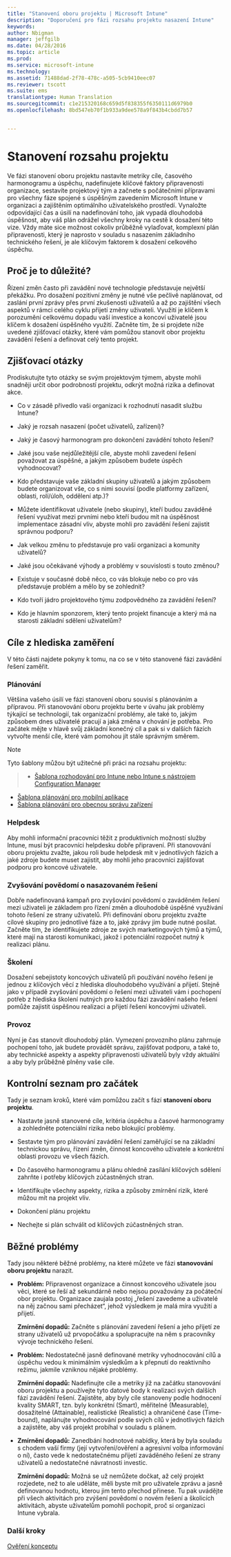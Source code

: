 ```yaml
---
title: "Stanovení oboru projektu | Microsoft Intune"
description: "Doporučení pro fázi rozsahu projektu nasazení Intune"
keywords: 
author: Nbigman
manager: jeffgilb
ms.date: 04/28/2016
ms.topic: article
ms.prod: 
ms.service: microsoft-intune
ms.technology: 
ms.assetid: 71488dad-2f78-478c-a505-5cb9410eec07
ms.reviewer: tscott
ms.suite: ems
translationtype: Human Translation
ms.sourcegitcommit: c1e215320168c659d5f838355f6350111d6979b0
ms.openlocfilehash: 8bd547eb70f1b933a9dee578a9f843b4cbdd7b57


---
```


# Stanovení rozsahu projektu
Ve fázi stanovení oboru projektu nastavíte metriky cíle, časového harmonogramu a úspěchu, nadefinujete klíčové faktory připravenosti organizace, sestavíte projektový tým a začnete s počátečními přípravami pro všechny fáze spojené s úspěšným zavedením Microsoft Intune v organizaci a zajištěním optimálního uživatelského prostředí.
Vynaložte odpovídající čas a úsilí na nadefinování toho, jak vypadá dlouhodobá úspěšnost, aby váš plán odrážel všechny kroky na cestě k dosažení této vize. Vždy máte sice možnost cokoliv průběžně vylaďovat, komplexní plán připravenosti, který je naprosto v souladu s nasazením základního technického řešení, je ale klíčovým faktorem k dosažení celkového úspěchu.

## Proč je to důležité?
Řízení změn často při zavádění nové technologie představuje největší překážku. Pro dosažení pozitivní změny je nutné vše pečlivě naplánovat, od zaslání první zprávy přes první zkušenosti uživatelů a až po zajištění všech aspektů v rámci celého cyklu přijetí změny uživateli. Využití je klíčem k porozumění celkovému dopadu vaší investice a koncoví uživatelé jsou klíčem k dosažení úspěšného využití.
Začněte tím, že si projdete níže uvedené zjišťovací otázky, které vám pomůžou stanovit obor projektu zavádění řešení a definovat celý tento projekt.

## Zjišťovací otázky
Prodiskutujte tyto otázky se svým projektovým týmem, abyste mohli snadněji určit obor podrobností projektu, odkrýt možná rizika a definovat akce.

-   Co v zásadě přivedlo vaši organizaci k rozhodnutí nasadit službu Intune?

-   Jaký je rozsah nasazení (počet uživatelů, zařízení)?
-   Jaký je časový harmonogram pro dokončení zavádění tohoto řešení?

-   Jaké jsou vaše nejdůležitější cíle, abyste mohli zavedení řešení považovat za úspěšné, a jakým způsobem budete úspěch vyhodnocovat?

-   Kdo představuje vaše základní skupiny uživatelů a jakým způsobem budete organizovat vše, co s nimi souvisí (podle platformy zařízení, oblasti, rolí/úloh, oddělení atp.)?

-   Můžete identifikovat uživatele (nebo skupiny), kteří budou zaváděné řešení využívat mezi prvními nebo kteří budou mít na úspěšnost implementace zásadní vliv, abyste mohli pro zavádění řešení zajistit správnou podporu?

-   Jak velkou změnu to představuje pro vaši organizaci a komunity uživatelů?

-   Jaké jsou očekávané výhody a problémy v souvislosti s touto změnou?

-   Existuje v současné době něco, co vás blokuje nebo co pro vás představuje problém a mělo by se zohlednit?

-   Kdo tvoří jádro projektového týmu zodpovědného za zavádění řešení?

-   Kdo je hlavním sponzorem, který tento projekt financuje a který má na starosti základní sdělení uživatelům?

## Cíle z hlediska zaměření
V této části najdete pokyny k tomu, na co se v této stanovené fázi zavádění řešení zaměřit.

### Plánování

Většina vašeho úsilí ve fázi stanovení oboru souvisí s plánováním a přípravou. Při stanovování oboru projektu berte v úvahu jak problémy týkající se technologií, tak organizační problémy, ale také to, jakým způsobem dnes uživatelé pracují a jaká změna v chování je potřeba. Pro začátek mějte v hlavě svůj základní konečný cíl a pak si v dalších fázích vytvořte menší cíle, které vám pomohou jít stále správným směrem.


 > [!NOTE]
 > 
 > Tyto šablony můžou být užitečné při práci na rozsahu projektu:
 > > - [Šablona rozhodování pro Intune nebo Intune s nástrojem Configuration Manager](https://gallery.technet.microsoft.com/Intune-or-Intune-with-900e8a78)
 > - [Šablona plánování pro mobilní aplikace](https://gallery.technet.microsoft.com/Mobile-app-planning-18689d59)
>- [Šablona plánování pro obecnou správu zařízení](https://gallery.technet.microsoft.com/General-device-management-334c3792)

### Helpdesk
Aby mohli informační pracovníci těžit z produktivních možností služby Intune, musí být pracovníci helpdesku dobře připravení. Při stanovování oboru projektu zvažte, jakou roli bude helpdesk mít v jednotlivých fázích a jaké zdroje budete muset zajistit, aby mohli jeho pracovníci zajišťovat podporu pro koncové uživatele.

### Zvyšování povědomí o nasazovaném řešení
Dobře nadefinovaná kampaň pro zvyšování povědomí o zaváděném řešení mezi uživateli je základem pro řízení změn a dlouhodobě úspěšné využívání tohoto řešení ze strany uživatelů. Při definování oboru projektu zvažte cílové skupiny pro jednotlivé fáze a to, jaké zprávy jim bude nutné posílat. Začněte tím, že identifikujete zdroje ze svých marketingových týmů a týmů, které mají na starosti komunikaci, jakož i potenciální rozpočet nutný k realizaci plánu.

### Školení
Dosažení sebejistoty koncových uživatelů při používání nového řešení je jednou z klíčových věcí z hlediska dlouhodobého využívání a přijetí. Stejně jako v případě zvyšování povědomí o řešení mezi uživateli vám i pochopení potřeb z hlediska školení nutných pro každou fázi zavádění našeho řešení pomůže zajistit úspěšnou realizaci a přijetí řešení koncovými uživateli.

### Provoz
Nyní je čas stanovit dlouhodobý plán. Vymezení provozního plánu zahrnuje pochopení toho, jak budete provádět správu, zajišťovat podporu, a také to, aby technické aspekty a aspekty připravenosti uživatelů byly vždy aktuální a aby byly průběžně plněny vaše cíle.

## Kontrolní seznam pro začátek
Tady je seznam kroků, které vám pomůžou začít s fází **stanovení oboru projektu**.

-   Nastavte jasně stanovené cíle, kritéria úspěchu a časové harmonogramy a zohledněte potenciální rizika nebo blokující problémy.

-   Sestavte tým pro plánování zavádění řešení zaměřující se na základní technickou správu, řízení změn, činnost koncového uživatele a konkrétní oblasti provozu ve všech fázích.

-   Do časového harmonogramu a plánu ohledně zasílání klíčových sdělení zahrňte i potřeby klíčových zúčastněných stran.

-   Identifikujte všechny aspekty, rizika a způsoby zmírnění rizik, které můžou mít na projekt vliv.

-   Dokončení plánu projektu

-   Nechejte si plán schválit od klíčových zúčastněných stran.

## Běžné problémy
Tady jsou některé běžné problémy, na které můžete ve fázi **stanovování oboru projektu** narazit.

-   **Problém:** Připravenost organizace a činnost koncového uživatele jsou věci, které se řeší až sekundárně nebo nejsou považovány za počáteční obor projektu. Organizace zaujala postoj „řešení zavedeme a uživatelé na něj začnou sami přecházet“, jehož výsledkem je malá míra využití a přijetí.

    **Zmírnění dopadů:** Začněte s plánování zavedení řešení a jeho přijetí ze strany uživatelů už prvopočátku a spolupracujte na něm s pracovníky vývoje technického řešení.

-   **Problém:** Nedostatečně jasně definované metriky vyhodnocování cílů a úspěchu vedou k minimálním výsledkům a k přepnutí do reaktivního režimu, jakmile vzniknou nějaké problémy.

    **Zmírnění dopadů:** Nadefinujte cíle a metriky již na začátku stanovování oboru projektu a používejte tyto datové body k realizaci svých dalších fází zavádění řešení. Zajistěte, aby byly cíle stanoveny podle hodnocení kvality SMART, tzn. byly konkrétní (Smart), měřitelné (Measurable), dosažitelné (Attainable), realistické (Realistic) a ohraničené čase (Time-bound), naplánujte vyhodnocování podle svých cílů v jednotlivých fázích a zajistěte, aby váš projekt probíhal v souladu s plánem.

-   **Zmírnění dopadů:** Zanedbání hodnotové nabídky, která by byla souladu s chodem vaší firmy (její vytvoření/ověření a agresivní volba informování o ní), často vede k nedostatečnému přijetí zaváděného řešení ze strany uživatelů a nedostatečné návratnosti investic.

    **Zmírnění dopadů:** Možná se už nemůžete dočkat, až celý projekt rozjedete, než to ale uděláte, měli byste mít pro uživatele zprávu a jasně definovanou hodnotu, kterou jim tento přechod přinese. Tu pak uvádějte při všech aktivitách pro zvýšení povědomí o novém řešení a školicích aktivitách, abyste uživatelům pomohli pochopit, proč si organizaci Intune vybrala.

### Další kroky
[Ověření konceptu](proof-of-concept.md)



<!--HONumber=Jul16_HO3-->


